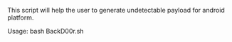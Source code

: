 This script will help the user to generate undetectable 
payload for android platform.


Usage:
bash BackD00r.sh

